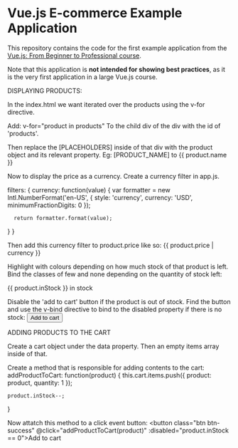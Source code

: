 # Vue.js E-commerce Example Application

This repository contains the code for the first example application from the [Vue.js: From Beginner to Professional course](https://l.codingexplained.com/course/vuejs?src=github).

Note that this application is **not intended for showing best practices**, as it is the very first application in a large Vue.js course.

DISPLAYING PRODUCTS:

In the index.html we want iterated over the products using the v-for directive.

Add:
v-for="product in products"
To the child div of the div with the id of 'products'.

Then replace the [PLACEHOLDERS] inside of that div with the product object and its relevant property.
Eg: [PRODUCT_NAME] to {{ product.name }}

Now to display the price as a currency.
Create a currency filter in app.js.

filters: {
  currency: function(value) {
      var formatter = new Intl.NumberFormat('en-US', {
          style: 'currency',
          currency: 'USD',
          minimumFractionDigits: 0
      });
      
      return formatter.format(value);
  }
}

Then add this currency filter to product.price like so:
{{ product.price | currency }}

Highlight with colours depending on how much stock of that product is left.
Bind the classes of few and none depending on the quantity of stock left:
<div class="number-in-stock" :class="{ few: product.inStock < 10 && product.inStock > 0, none: product.inStock == 0 }">
    {{ product.inStock }} in stock
</div>

Disable the 'add to cart' button if the product is out of stock.
Find the button and use the v-bind directive to bind to the disabled property if there is no stock:
<button class="btn btn-success" :disabled="product.inStock == 0">Add to cart</button>

ADDING PRODUCTS TO THE CART

Create a cart object under the data property.
Then an empty items array inside of that.

Create a method that is responsible for adding contents to the cart:
addProductToCart: function(product) {
    this.cart.items.push({
        product: product,
        quantity: 1
    });

    product.inStock--;
}

Now attatch this method to a click event button:
<button class="btn btn-success" @click="addProductToCart(product)" :disabled="product.inStock == 0">Add to cart</button>
